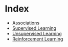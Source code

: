 # Index
- [Associations]()
- [Supervised Learning]()
- [Unsupervised Learning]()
- [Reinforcement Learning]()
